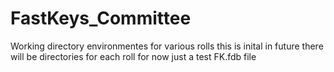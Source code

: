 # FastKeys_Committee
Working directory environmentes for various rolls 
this is inital 
in future there will be directories for each roll 
for now just a test FK.fdb file 
